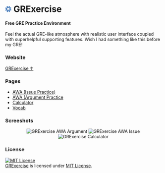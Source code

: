 <h1> <img src="https://github.com/MinhasKamal/GRExercise/raw/main/res/images/GRExercise.png" width="20" height=auto /> GRExercise </h1>

#### Free GRE Practice Environment

Feel the actual GRE-like atmosphere with realistic user interface coupled with superhelpful supporting features. Wish I had something like this before my GRE!

### Website

[GRExercise ↑](https://minhaskamal.github.io/GRExercise)

### Pages

- [AWA (Issue Practice)](https://minhaskamal.github.io/GRExercise/#/awa?type=issue)
- [AWA (Argument Practice](https://minhaskamal.github.io/GRExercise/#/awa?type=argument)
- [Calculator](https://minhaskamal.github.io/GRExercise/#/calculator)
- [Vocab](https://minhaskamal.github.io/GRExercise/#/vocab)

### Screeshots

<div align="center">
  <img src="https://user-images.githubusercontent.com/5456665/96078374-e94da400-0ed3-11eb-8545-4e2439fa7806.PNG" alt="GRExercise AWA Argument" width="400px" height=auto/>
  <img src="https://user-images.githubusercontent.com/5456665/96078377-ebaffe00-0ed3-11eb-9a22-128d84f3b05c.PNG" alt="GRExercise AWA Issue" width="400px" height=auto/>
  <img src="https://user-images.githubusercontent.com/5456665/96078376-eb176780-0ed3-11eb-989a-59d8204d4280.PNG" alt="GRExercise Calculator" width="400px" height=auto/>
</div>

### License
<a rel="license" href="https://opensource.org/licenses/MIT"><img alt="MIT License" src="https://cloud.githubusercontent.com/assets/5456665/18950087/fbe0681a-865f-11e6-9552-e59d038d5913.png" width="60em" height=auto/></a><br/><a href="https://github.com/MinhasKamal/GRExercise">GRExercise</a> is licensed under <a rel="license" href="https://opensource.org/licenses/MIT">MIT License</a>.

